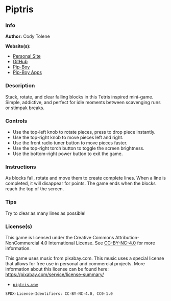 # Piptris

### Info

**Author:** Cody Tolene

**Website(s):**

- [Personal Site](https://www.CodyTolene.com)
- [GitHub](https://github.com/CodyTolene)
- [Pip-Boy](https://www.Pip-Boy.com)
- [Pip-Boy Apps](https://github.com/CodyTolene/pip-boy-apps)

### Description

Stack, rotate, and clear falling blocks in this Tetris inspired mini-game.
Simple, addictive, and perfect for idle moments between scavenging runs or
stimpak breaks.

### Controls

- Use the top-left knob to rotate pieces, press to drop piece instantly.
- Use the top-right knob to move pieces left and right.
- Use the front radio tuner button to move pieces faster.
- Use the top-right torch button to toggle the screen brightness.
- Use the bottom-right power button to exit the game.

### Instructions

As blocks fall, rotate and move them to create complete lines. When a line is
completed, it will disappear for points. The game ends when the blocks reach the
top of the screen.

### Tips

Try to clear as many lines as possible!

### License(s)

This game is licensed under the Creative Commons Attribution-NonCommercial 4.0
International License. See
[CC-BY-NC-4.0](https://creativecommons.org/licenses/by-nc/4.0/) for more
information.

This game uses music from pixabay.com. This music uses a special license that
allows for free use in personal and commercial projects. More information about
this license can be found here: https://pixabay.com/service/license-summary/

- [`piptris.wav`](https://pixabay.com/music/classical-string-quartet-tetris-theme-korobeiniki-rearranged-arr-for-strings-185592/)

`SPDX-License-Identifiers: CC-BY-NC-4.0, CC0-1.0`
